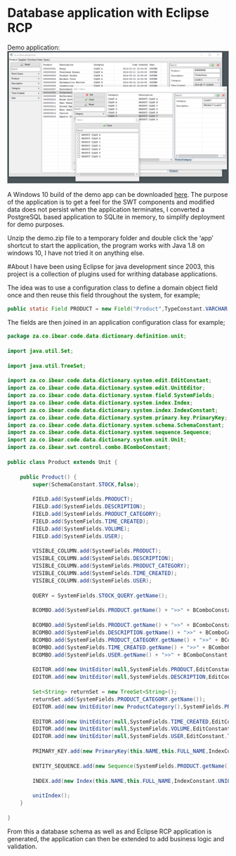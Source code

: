 # Database application with Eclipse RCP

Demo application: 
![alt text](https://github.com/pfaffventer/ibear-co-za-eclipse-rcp/blob/master/readme.resource/overview_000.PNG "Demo application screenshot")

A Windows 10 build of the demo app can be downloaded [here](https://github.com/pfaffventer/ibear-co-za-eclipse-rcp-demo-build-windows.git). The purpose of the application is to get a feel for the SWT components and modified data does not persist when the application terminates, I converted a PostgreSQL based application to SQLite in memory, to simplify deployment for demo purposes.

Unzip the demo.zip file to a temporary folder and double click the ‘app’ shortcut to start the application, the program works with Java 1.8 on windows 10, I have not tried it on anything else.

#About
I have been using Eclipse for java development since 2003, this project is a collection of plugins used for writhing database applications.

The idea was to use a configuration class to define a domain object field once and then reuse this field throughout the system, for example;
```Java
public static Field PRODUCT = new Field("Product",TypeConstant.VARCHAR + " (30)","width=120>default= ");
```

The fields are then joined in an application configuration class for example;

```Java
package za.co.ibear.code.data.dictionary.definition.unit;

import java.util.Set;

import java.util.TreeSet;

import za.co.ibear.code.data.dictionary.system.edit.EditConstant;
import za.co.ibear.code.data.dictionary.system.edit.UnitEditor;
import za.co.ibear.code.data.dictionary.system.field.SystemFields;
import za.co.ibear.code.data.dictionary.system.index.Index;
import za.co.ibear.code.data.dictionary.system.index.IndexConstant;
import za.co.ibear.code.data.dictionary.system.primary.key.PrimaryKey;
import za.co.ibear.code.data.dictionary.system.schema.SchemaConstant;
import za.co.ibear.code.data.dictionary.system.sequence.Sequence;
import za.co.ibear.code.data.dictionary.system.unit.Unit;
import za.co.ibear.swt.control.combo.BComboConstant;

public class Product extends Unit {

	public Product() {
		super(SchemaConstant.STOCK,false);

		FIELD.add(SystemFields.PRODUCT);
		FIELD.add(SystemFields.DESCRIPTION);
		FIELD.add(SystemFields.PRODUCT_CATEGORY);
		FIELD.add(SystemFields.TIME_CREATED);
		FIELD.add(SystemFields.VOLUME);
		FIELD.add(SystemFields.USER);

		VISIBLE_COLUMN.add(SystemFields.PRODUCT);
		VISIBLE_COLUMN.add(SystemFields.DESCRIPTION);
		VISIBLE_COLUMN.add(SystemFields.PRODUCT_CATEGORY);
		VISIBLE_COLUMN.add(SystemFields.TIME_CREATED);
		VISIBLE_COLUMN.add(SystemFields.USER);

		QUERY = SystemFields.STOCK_QUERY.getName();
		
		BCOMBO.add(SystemFields.PRODUCT.getName() + ">>" + BComboConstant.QUERY + ">>" + SystemFields.STOCK_QUERY.getName() + ">>" + SystemFields.STOCK_QUERY.getDescription());

		BCOMBO.add(SystemFields.PRODUCT.getName() + ">>" + BComboConstant.MULTI);
		BCOMBO.add(SystemFields.DESCRIPTION.getName() + ">>" + BComboConstant.MULTI);
		BCOMBO.add(SystemFields.PRODUCT_CATEGORY.getName() + ">>" + BComboConstant.UNIT_BROWSE);
		BCOMBO.add(SystemFields.TIME_CREATED.getName() + ">>" + BComboConstant.DATE);
		BCOMBO.add(SystemFields.USER.getName() + ">>" + BComboConstant.MULTI);

		EDITOR.add(new UnitEditor(null,SystemFields.PRODUCT,EditConstant.TEXT,false));
		EDITOR.add(new UnitEditor(null,SystemFields.DESCRIPTION,EditConstant.TEXT,false));

		Set<String> returnSet = new TreeSet<String>();
		returnSet.add(SystemFields.PRODUCT_CATEGORY.getName());
		EDITOR.add(new UnitEditor(new ProductCategory(),SystemFields.PRODUCT_CATEGORY,EditConstant.UNIT_EDIT,false,returnSet));

		EDITOR.add(new UnitEditor(null,SystemFields.TIME_CREATED,EditConstant.TEXT,true));
		EDITOR.add(new UnitEditor(null,SystemFields.VOLUME,EditConstant.TEXT,true));
		EDITOR.add(new UnitEditor(null,SystemFields.USER,EditConstant.TEXT,true));

		PRIMARY_KEY.add(new PrimaryKey(this.NAME,this.FULL_NAME,IndexConstant.UNIQUE,"01",SystemFields.PRODUCT));

		ENTITY_SEQUENCE.add(new Sequence(SystemFields.PRODUCT.getName(),15));

		INDEX.add(new Index(this.NAME,this.FULL_NAME,IndexConstant.UNIQUE,"01",SystemFields.PRODUCT));

		unitIndex();
	}

}
```

From this a database schema as well as and Eclipse RCP application is generated, the application can then be extended to add business logic and validation.

